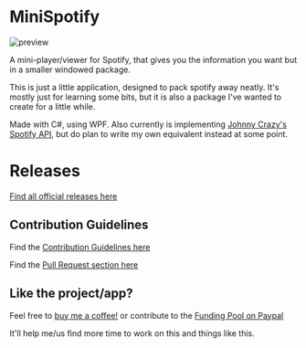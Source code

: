 # MiniSpotify

![preview](https://user-images.githubusercontent.com/23127446/113833754-f1e7ae80-9781-11eb-8c9d-6534837222df.png)

A mini-player/viewer for Spotify, that gives you the information you want but in a smaller windowed package.

This is just a little application, designed to pack spotify away neatly. It's mostly just for learning some bits, but it is also
a package I've wanted to create for a little while.

Made with C#, using WPF. Also currently is implementing [Johnny Crazy's Spotify API](https://github.com/JohnnyCrazy/SpotifyAPI-NET),
but do plan to write my own equivalent instead at some point.

# Releases

[Find all official releases here](https://github.com/KieranBond/MiniSpotify/releases)

## Contribution Guidelines

Find the [Contribution Guidelines here](CONTRIBUTING.md)

Find the [Pull Request section here](CONTRIBUTING.md#pull-request-process)

## Like the project/app? 

Feel free to [buy me a coffee!](https://www.buymeacoffee.com/KieranB) or contribute to the [Funding Pool on Paypal](https://paypal.me/pools/c/8lndfh7YyZ)

It'll help me/us find more time to work on this and things like this.
